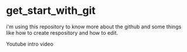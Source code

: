 # get_start_with_git
i'm using this repository to know more about the github and some things like how to create respository and how to edit. 

Youtube intro video 
